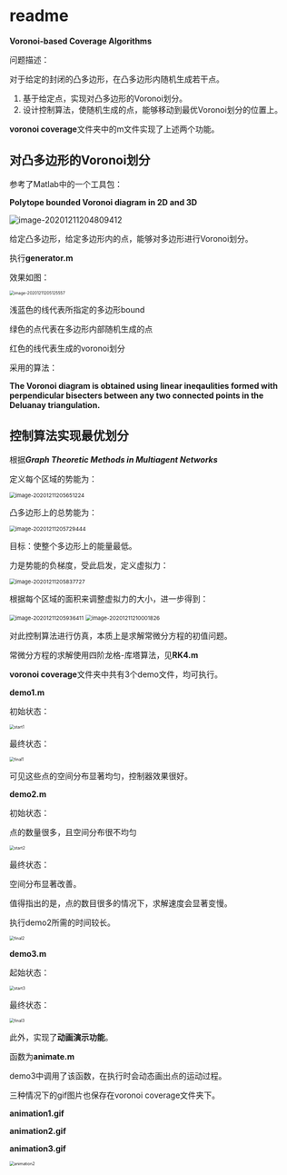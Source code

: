 # **readme**

**Voronoi-based Coverage Algorithms**

问题描述：

对于给定的封闭的凸多边形，在凸多边形内随机生成若干点。

1. 基于给定点，实现对凸多边形的Voronoi划分。
2. 设计控制算法，使随机生成的点，能够移动到最优Voronoi划分的位置上。



**voronoi coverage**文件夹中的m文件实现了上述两个功能。



## 对凸多边形的Voronoi划分

参考了Matlab中的一个工具包：

**Polytope bounded Voronoi diagram in 2D and 3D**



![image-20201211204809412](readme.assets/image-20201211204809412.png)



给定凸多边形，给定多边形内的点，能够对多边形进行Voronoi划分。

执行**generator.m**

效果如图：



<img src="readme.assets/image-20201211205125557.png" alt="image-20201211205125557" style="zoom:50%;" />



浅蓝色的线代表所指定的多边形bound

绿色的点代表在多边形内部随机生成的点

红色的线代表生成的voronoi划分



采用的算法：

**The Voronoi diagram is obtained using linear ineqaulities formed with perpendicular bisecters between any two connected points in the Deluanay triangulation.**





## **控制算法实现最优划分**

根据***Graph Theoretic Methods in Multiagent Networks***

定义每个区域的势能为：

<img src="readme.assets/image-20201211205651224.png" alt="image-20201211205651224" style="zoom:67%;" />

凸多边形上的总势能为：

<img src="readme.assets/image-20201211205729444.png" alt="image-20201211205729444" style="zoom:67%;" />

目标：使整个多边形上的能量最低。

力是势能的负梯度，受此启发，定义虚拟力：

<img src="readme.assets/image-20201211205837727.png" alt="image-20201211205837727" style="zoom:67%;" />

根据每个区域的面积来调整虚拟力的大小，进一步得到：

<img src="readme.assets/image-20201211205936411.png" alt="image-20201211205936411" style="zoom:67%;" />

<img src="readme.assets/image-20201211210001826.png" alt="image-20201211210001826" style="zoom:67%;" />



对此控制算法进行仿真，本质上是求解常微分方程的初值问题。

常微分方程的求解使用四阶龙格-库塔算法，见**RK4.m**



**voronoi coverage**文件夹中共有3个demo文件，均可执行。



**demo1.m**

初始状态：

<img src="readme.assets/start1.jpg" alt="start1" style="zoom:50%;" />

最终状态：

<img src="readme.assets/final1.jpg" alt="final1" style="zoom:50%;" />

可见这些点的空间分布显著均匀，控制器效果很好。



**demo2.m**

初始状态：

点的数量很多，且空间分布很不均匀

<img src="readme.assets/start2.jpg" alt="start2" style="zoom:50%;" />

最终状态：

空间分布显著改善。

值得指出的是，点的数目很多的情况下，求解速度会显著变慢。

执行demo2所需的时间较长。

<img src="readme.assets/final2.jpg" alt="final2" style="zoom:50%;" />



**demo3.m**

起始状态：

<img src="readme.assets/start3.jpg" alt="start3" style="zoom:50%;" />

最终状态：

<img src="readme.assets/final3.jpg" alt="final3" style="zoom:50%;" />



此外，实现了**动画演示功能**。

函数为**animate.m**

demo3中调用了该函数，在执行时会动态画出点的运动过程。



三种情况下的gif图片也保存在voronoi coverage文件夹下。

**animation1.gif**

**animation2.gif**

**animation3.gif**

<img src="readme.assets/animation2.gif" alt="animation2" style="zoom:50%;" />